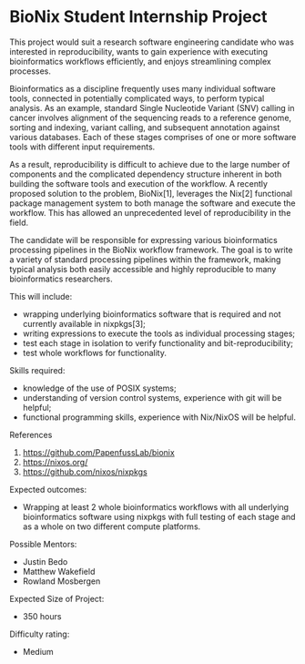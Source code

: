 # BioNix Student Internship Project


This project would suit a research software engineering candidate who was interested in reproducibility, wants to gain experience with executing bioinformatics workflows efficiently, and enjoys streamlining complex processes.

Bioinformatics as a discipline frequently uses many individual software tools, connected in potentially complicated ways, to perform typical analysis. As an example, standard Single Nucleotide Variant (SNV) calling in cancer involves alignment of the sequencing reads to a reference genome, sorting and indexing, variant calling, and subsequent annotation against various databases. Each of these stages comprises of one or more software tools with different input requirements. 

As a result, reproducibility is difficult to achieve due to the large number of components and the complicated dependency structure inherent in both building the software tools and execution of the workflow. A recently proposed solution to the problem, BioNix[1], leverages the Nix[2] functional package management system to both manage the software and execute the workflow. This has allowed an unprecedented level of reproducibility in the field. 

The candidate will be responsible for expressing various bioinformatics processing pipelines in the BioNix workflow framework. The goal is to write a variety of standard processing pipelines within the framework, making typical analysis both easily accessible and highly reproducible to many bioinformatics researchers. 

This will include: 
- wrapping underlying bioinformatics software that is required and not currently available in nixpkgs[3]; 
- writing expressions to execute the tools as individual processing stages; 
- test each stage in isolation to verify functionality and bit-reproducibility; 
- test whole workflows for functionality. 


Skills required: 

- knowledge of the use of POSIX systems; 
- understanding of version control systems, experience with git will be helpful; 
- functional programming skills, experience with Nix/NixOS will be helpful. 

References
1. https://github.com/PapenfussLab/bionix 
2. https://nixos.org/ 
3. https://github.com/nixos/nixpkgs 

Expected outcomes:
- Wrapping at least 2 whole bioinformatics workflows with all underlying bioinformatics software using nixpkgs with full testing of each stage and as a whole on two different compute platforms.

Possible Mentors:
- Justin Bedo
- Matthew Wakefield
- Rowland Mosbergen

Expected Size of Project:
- 350 hours

Difficulty rating:
- Medium

